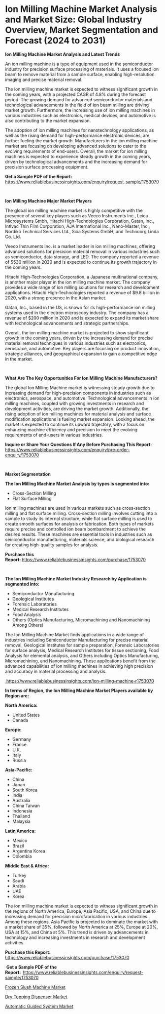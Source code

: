 <p><h1>Ion Milling Machine Market Analysis and Market Size: Global Industry Overview, Market Segmentation and Forecast (2024 to 2031)</h1></p><p><strong>Ion Milling Machine Market Analysis and Latest Trends</strong></p>
<p><p>An ion milling machine is a type of equipment used in the semiconductor industry for precision surface processing of materials. It uses a focused ion beam to remove material from a sample surface, enabling high-resolution imaging and precise material removal.</p><p>The ion milling machine market is expected to witness significant growth in the coming years, with a projected CAGR of 4.8% during the forecast period. The growing demand for advanced semiconductor materials and technological advancements in the field of ion beam milling are driving market growth. Furthermore, the increasing use of ion milling machines in various industries such as electronics, medical devices, and automotive is also contributing to the market expansion.</p><p>The adoption of ion milling machines for nanotechnology applications, as well as the rising demand for high-performance electronic devices, are further fueling the market growth. Manufacturers in the ion milling machine market are focusing on developing advanced solutions to cater to the evolving requirements of end-users. Overall, the market for ion milling machines is expected to experience steady growth in the coming years, driven by technological advancements and the increasing demand for precision surface processing equipment.</p></p>
<p><strong>Get a Sample PDF of the Report:&nbsp;</strong> <a href="https://www.reliablebusinessinsights.com/enquiry/request-sample/1753070">https://www.reliablebusinessinsights.com/enquiry/request-sample/1753070</a></p>
<p>&nbsp;</p>
<p><strong>Ion Milling Machine Major Market Players</strong></p>
<p><p>The global ion milling machine market is highly competitive with the presence of several key players such as Veeco Instruments Inc., Leica Microsystems Gmbh, Hitachi High-Technologies Corporation, Gatan, Inc., Intlvac Thin Film Corporation, AJA International Inc., Nano-Master, Inc., Nordiko Technical Services Ltd., Scia Systems GmbH, and Technoorg Linda Co. Ltd.</p><p>Veeco Instruments Inc. is a market leader in ion milling machines, offering advanced solutions for precision material removal in various industries such as semiconductor, data storage, and LED. The company reported a revenue of $530 million in 2020 and is expected to continue its growth trajectory in the coming years.</p><p>Hitachi High-Technologies Corporation, a Japanese multinational company, is another major player in the ion milling machine market. The company provides a wide range of ion milling solutions for research and development applications. Hitachi High-Technologies reported a revenue of $9.8 billion in 2020, with a strong presence in the Asian market.</p><p>Gatan, Inc., based in the US, is known for its high-performance ion milling systems used in the electron microscopy industry. The company has a revenue of $200 million in 2020 and is expected to expand its market share with technological advancements and strategic partnerships.</p><p>Overall, the ion milling machine market is projected to show significant growth in the coming years, driven by the increasing demand for precise material removal techniques in various industries such as electronics, aerospace, and automotive. Key players are focusing on product innovation, strategic alliances, and geographical expansion to gain a competitive edge in the market.</p></p>
<p>&nbsp;</p>
<p><strong>What Are The Key Opportunities For Ion Milling Machine Manufacturers?</strong></p>
<p><p>The global Ion Milling Machine market is witnessing steady growth due to increasing demand for high-precision components in industries such as electronics, aerospace, and automotive. Technological advancements in ion milling machines, coupled with growing investments in research and development activities, are driving the market growth. Additionally, the rising adoption of ion milling machines for material analysis and surface modification applications is fueling market expansion. Looking ahead, the market is expected to continue its upward trajectory, with a focus on enhancing machine efficiency and precision to meet the evolving requirements of end-users in various industries.</p></p>
<p><strong>Inquire or Share Your Questions If Any Before Purchasing This Report:</strong> <a href="https://www.reliablebusinessinsights.com/enquiry/pre-order-enquiry/1753070">https://www.reliablebusinessinsights.com/enquiry/pre-order-enquiry/1753070</a></p>
<p>&nbsp;</p>
<p><strong>Market Segmentation</strong></p>
<p><strong>The Ion Milling Machine Market Analysis by types is segmented into:</strong></p>
<p><ul><li>Cross-Section Milling</li><li>Flat Surface Milling</li></ul></p>
<p><p>Ion milling machines are used in various markets such as cross-section milling and flat surface milling. Cross-section milling involves cutting into a sample to study its internal structure, while flat surface milling is used to create smooth surfaces for analysis or fabrication. Both types of markets require precise and controlled ion beam bombardment to achieve the desired results. These machines are essential tools in industries such as semiconductor manufacturing, materials science, and biological research for creating high-quality samples for analysis.</p></p>
<p><strong>Purchase this Report:&nbsp;</strong><a href="https://www.reliablebusinessinsights.com/purchase/1753070">https://www.reliablebusinessinsights.com/purchase/1753070</a></p>
<p>&nbsp;</p>
<p><strong>The Ion Milling Machine Market Industry Research by Application is segmented into:</strong></p>
<p><ul><li>Semiconductor Manufacturing</li><li>Geological Institutes</li><li>Forensic Laboratories</li><li>Medical Research Institutes</li><li>Food Analysis</li><li>Others (Optics Manufacturing, Micromachining and Nanomachining Among Others)</li></ul></p>
<p><p>The Ion Milling Machine Market finds applications in a wide range of industries including Semiconductor Manufacturing for precise material removal, Geological Institutes for sample preparation, Forensic Laboratories for surface analysis, Medical Research Institutes for tissue sectioning, Food Analysis for elemental analysis, and Others including Optics Manufacturing, Micromachining, and Nanomachining. These applications benefit from the advanced capabilities of ion milling machines in achieving high precision and accuracy in material processing and analysis.</p></p>
<p><a href="https://www.reliablebusinessinsights.com/ion-milling-machine-r1753070">&nbsp;https://www.reliablebusinessinsights.com/ion-milling-machine-r1753070</a></p>
<p><strong>In terms of Region, the Ion Milling Machine Market Players available by Region are:</strong></p>
<p>
    <p> <strong> North America: </strong>
        <ul>
            <li>United States</li>
            <li>Canada</li>
        </ul>
        </p> 
    <p> <strong> Europe: </strong>
        <ul>
            <li>Germany</li>
            <li>France</li>
            <li>U.K.</li>
            <li>Italy</li>
            <li>Russia</li>
        </ul>
        </p> 
    <p> <strong> Asia-Pacific: </strong>
        <ul>
            <li>China</li>
            <li>Japan</li>
            <li>South Korea</li>
            <li>India</li>
            <li>Australia</li>
            <li>China Taiwan</li>
            <li>Indonesia</li>
            <li>Thailand</li>
            <li>Malaysia</li>
        </ul>
        </p> 
    <p> <strong> Latin America: </strong>
        <ul>
            <li>Mexico</li>
            <li>Brazil</li>
            <li>Argentina Korea</li>
            <li>Colombia</li>
        </ul>
        </p> 
    <p> <strong> Middle East & Africa: </strong>
        <ul>
            <li>Turkey</li>
            <li>Saudi</li>
            <li>Arabia</li>
            <li>UAE</li>
            <li>Korea</li>
        </ul>
    </p>
    </p>
<p><p>The ion milling machine market is expected to witness significant growth in the regions of North America, Europe, Asia Pacific, USA, and China due to increasing demand for precision microfabrication in various industries. Among these regions, Asia Pacific is projected to dominate the market with a market share of 35%, followed by North America at 25%, Europe at 20%, USA at 15%, and China at 5%. This trend is driven by advancements in technology and increasing investments in research and development activities.</p></p>
<p><strong>Purchase this Report: </strong><a href="https://www.reliablebusinessinsights.com/purchase/1753070">https://www.reliablebusinessinsights.com/purchase/1753070</a></p>
<p>&nbsp;<strong>Get a Sample PDF of the Report:&nbsp;&nbsp;</strong><a href="https://www.reliablebusinessinsights.com/enquiry/request-sample/1753070">https://www.reliablebusinessinsights.com/enquiry/request-sample/1753070</a></p>
<p><strong></strong></p>
<p><p><a href="https://github.com/RickHolmes3/Market-Research-Report-List-5/blob/main/frozen-slush-machine-market.md">Frozen Slush Machine Market</a></p><p><a href="https://github.com/Krish2023na/Market-Research-Report-List-5/blob/main/dry-topping-dispenser-market.md">Dry Topping Dispenser Market</a></p><p><a href="https://view.publitas.com/reportprime-1/emerging-trends-in-automatic-guided-system-market-global-outlook-and-future-prospects-from-2024-2031/">Automatic Guided System Market</a></p></p>